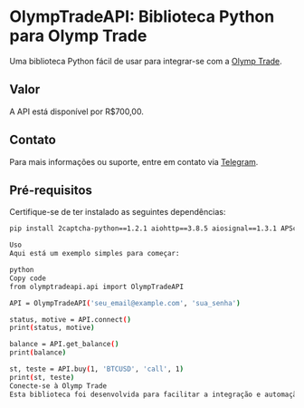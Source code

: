# OlympTradeAPI: Biblioteca Python para Olymp Trade

Uma biblioteca Python fácil de usar para integrar-se com a [Olymp Trade](https://olymptrade.com/pt-br).

## Valor

A API está disponível por R$700,00. 

## Contato

Para mais informações ou suporte, entre em contato via [Telegram](https://t.me/reactdavicastro).
## Pré-requisitos
Certifique-se de ter instalado as seguintes dependências:

```bash
pip install 2captcha-python==1.2.1 aiohttp==3.8.5 aiosignal==1.3.1 APScheduler==3.6.3 async-timeout==4.0.3 attrs==23.1.0 Babel==2.13.0 certifi==2023.7.22 cffi==1.16.0 charset-normalizer==3.2.0 cryptography==41.0.4 frozenlist==1.4.0 idna==3.4 multidict==6.0.4 mysql-connector-python==8.0.24 protobuf==4.24.3 pycparser==2.21 python-dateutil==2.8.2 python-telegram-bot==13.5 pytz==2023.3.post1 requests==2.31.0 shortuuid==1.0.11 six==1.16.0 tornado==6.3.3 tzdata==2023.3 tzlocal==5.0.1 urllib3==2.0.5 websocket-client==0.56.0 yarl==1.9.2

Uso
Aqui está um exemplo simples para começar:

python
Copy code
from olymptradeapi.api import OlympTradeAPI

API = OlympTradeAPI('seu_email@example.com', 'sua_senha')

status, motive = API.connect()
print(status, motive)

balance = API.get_balance()
print(balance)

st, teste = API.buy(1, 'BTCUSD', 'call', 1)
print(st, teste)
Conecte-se à Olymp Trade
Esta biblioteca foi desenvolvida para facilitar a integração e automação na plataforma Olymp Trade. Aproveite!

